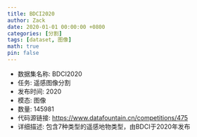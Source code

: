 ```yaml
---
title: BDCI2020
author: Zack
date: 2020-01-01 00:00:00 +0800
categories: [分割]
tags: [dataset, 图像]
math: true
pin: false
---
```

- 数据集名称: BDCI2020
- 任务: 遥感图像分割
- 发布时间: 2020
- 模态: 图像
- 数量: 145981
- 代码源链接: https://www.datafountain.cn/competitions/475
- 详细描述: 包含7种类型的遥感地物类型，由BDCI于2020年发布

